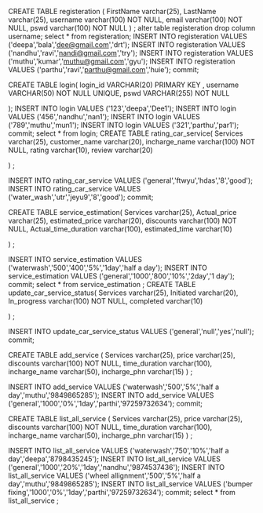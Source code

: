 CREATE TABLE registeration (
  FirstName varchar(25),
  LastName varchar(25),
  username varchar(100) NOT NULL,
  email varchar(100) NOT NULL,
  pswd varchar(100) NOT NULL
) ;
alter table registeration drop column username;
select * from registeration;
INSERT INTO registeration VALUES ('deepa','bala','dee@gmail.com','drt');
INSERT INTO registeration VALUES ('nandhu','ravi','nandi@gmail.com','try');
INSERT INTO registeration VALUES ('muthu','kumar','muthu@gmail.com','gyu');
INSERT INTO registeration VALUES ('parthu','ravi','parthu@gmail.com','huie');
commit;

CREATE TABLE login(
    login_id VARCHAR(20) PRIMARY KEY ,
    username VARCHAR(50) NOT NULL UNIQUE,
    pswd VARCHAR(255) NOT NULL

);
INSERT INTO login VALUES ('123','deepa','Dee1');
INSERT INTO login VALUES ('456','nandhu','nan1');
INSERT INTO login VALUES ('789','muthu','mun1');
INSERT INTO login VALUES ('321','parthu','par1');
commit;
select * from login;
CREATE TABLE rating_car_service(
  Services varchar(25),
  customer_name varchar(20),
  incharge_name varchar(100) NOT NULL,
   rating varchar(10),
   review varchar(20)
  
) ;

INSERT INTO  rating_car_service VALUES ('general','ftwyu','hdas','8','good');
INSERT INTO  rating_car_service VALUES ('water_wash','utr','jeyu9','8','good');
commit;

CREATE TABLE service_estimation(
  Services varchar(25),
  Actual_price varchar(25),
  estimated_price varchar(20),
  discounts varchar(100) NOT NULL,
  Actual_time_duration varchar(100),
  estimated_time varchar(10)
  
) ;

INSERT INTO  service_estimation  VALUES ('waterwash','500','400','5%','1day','half a day');
INSERT INTO  service_estimation  VALUES ('general','1000','800','10%','2day','1 day');
commit;
select * from  service_estimation ;
CREATE TABLE update_car_service_status(
  Services varchar(25),
  Initiated varchar(20),
  In_progress varchar(100) NOT NULL,
   completed varchar(10)
  
) ;

INSERT INTO  update_car_service_status VALUES ('general','null','yes','null');
commit;

CREATE TABLE add_service (
  Services varchar(25),
  price varchar(25),
  discounts varchar(100) NOT NULL,
  time_duration varchar(100),
  incharge_name varchar(50),
  incharge_phn varchar(15)
) ;

INSERT INTO  add_service  VALUES ('waterwash','500','5%','half a day','muthu','9849865285');
INSERT INTO  add_service  VALUES ('general','1000','0%','1day','parthi','97259732634');
commit;


CREATE TABLE list_all_service (
  Services varchar(25),
  price varchar(25),
  discounts varchar(100) NOT NULL,
  time_duration varchar(100),
  incharge_name varchar(50),
  incharge_phn varchar(15)
) ;

INSERT INTO list_all_service  VALUES ('waterwash','750','10%','half a day','deepa','8798435245');
INSERT INTO list_all_service  VALUES ('general','1000','20%','1day','nandhu','9874537436');
INSERT INTO list_all_service  VALUES ('wheel allignment','500','5%','half a day','muthu','9849865285');
INSERT INTO list_all_service  VALUES ('bumper fixing','1000','0%','1day','parthi','97259732634');
commit;
select * from list_all_service ;
